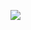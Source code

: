 ![](https://automationghana.com/wp-content/uploads/2024/03/A-wide-range-of-possibilities-depending-on-the-industry-and-application.png)

